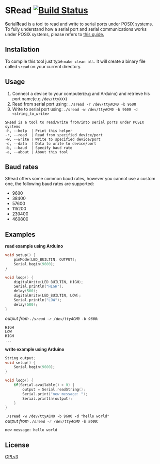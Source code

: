 # SRead [![Build Status](https://travis-ci.com/ice-bit/SRead.svg?branch=master)](https://travis-ci.com/ice-bit/SRead)

**S**erial**R**ead is a tool to read and write to serial ports under POSIX systems.  
To fully understand how a serial port and serial communications works under POSIX systems, please refers to [this guide.](https://www.cmrr.umn.edu/~strupp/serial.html)

## Installation
To compile this tool just type `make clean all`. It will create a binary file called `sread` on your current directory.  

## Usage
1. Connect a device to your computer(e.g and Arduino) and retrieve his port name(e.g `/dev/ttyXXX`)  
2. Read from serial port using: `./sread -r /dev/ttyACM0 -b 9600`  
3. Write to serial port using: `./sread -w /dev/ttyACM0 -b 9600 -d <string_to_write>`  

```
SRead is a tool to read/write from/into serial ports under POSIX systems
-h, --help  | Print this helper
-r, --read  | Read from specified device/port
-w, --write | Write to specified device/port
-d, --data  | Data to write to device/port
-b, --baud  | Specify baud rate
-a, --about | About this tool
```
## Baud rates
SRead offers some common baud rates, however you cannot use a custom one, the following baud rates are supported:  
- 9600  
- 38400  
- 57600  
- 115200  
- 230400  
- 460800  

## Examples
**read example using Arduino**  
```c++
void setup() {
    pinMode(LED_BUILTIN, OUTPUT);
    Serial.begin(9600);
}

void loop() {
    digitalWrite(LED_BUILTIN, HIGH);
    Serial.println("HIGH");
    delay(500);
    digitalWrite(LED_BUILTIN, LOW);
    Serial.println("LOW");
    delay(500);
}
```
_output from `./sread -r /dev/ttyACM0 -b 9600`:_
```
HIGH
LOW
HIGH
...
```

**write example using Arduino**
```c++
String output;
void setup() {
    Serial.begin(9600);
}

void loop() {
    if(Serial.available() > 0) {
        output = Serial.readString();
        Serial.print("new message: ");
        Serial.println(output);
    }
}
```

`./sread -w /dev/ttyACM0 -b 9600 -d "hello world"`  
_output from `./sread -r /dev/ttyACM0 -b 9600`:_  
```
new message: hello world
```

## License
[GPLv3](https://choosealicense.com/licenses/gpl-3.0/)
